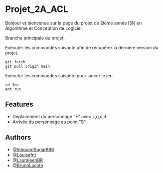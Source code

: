 # Projet_2A_ACL
Bonjour et bienvenue sur la page du projet de 2ième année ISN en Algorithme et Conception de Logiciel.

Branche principale du projet.

Exécuter les commandes suivante afin de récupérer la dernière version du projet.
```
git fetch
git pull origin main
```


Exécuter les commandes suivante pour lancer le jeu.
```
cd Jeu
ant run
```

## Features

- Déplacement du personnage "E" avec z,q,s,d
- Arrivée du personnage au point "S"

## Authors

- [@InboundSugar866](https://github.com/InboundSugar866)
- [@Louisefnt](https://github.com/Louisefnt)
- [@LauraleenBR](https://github.com/LauraleenBR)
- [@BrunoLacote](https://github.com/BrunoLacote)

